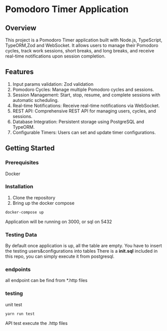 # Pomodoro Timer Application
## Overview
This project is a Pomodoro Timer application built with Node.js, TypeScript, TypeORM,Zod and WebSocket. It allows users to manage their Pomodoro cycles, track work sessions, short breaks, and long breaks, and receive real-time notifications upon session completion.

## Features
1. Input params validation: Zod validation
2. Pomodoro Cycles: Manage multiple Pomodoro cycles and sessions.
3. Session Management: Start, stop, resume, and complete sessions with automatic scheduling.
4. Real-time Notifications: Receive real-time notifications via WebSocket.
5. REST API: Comprehensive REST API for managing users, cycles, and sessions.
6. Database Integration: Persistent storage using PostgreSQL and TypeORM.
7. Configurable Timers: Users can set and update timer configurations.

## Getting Started
### Prerequisites
Docker

### Installation
1. Clone the repository
2. Bring up the docker compose
```console
docker-compose up
```

Application will be running on 3000, or sql on 5432

### Testing Data
By default once application is up, all the table are empty.
You have to insert the testing users&configurations into tables
There is a **init.sql** included in this repo, you can simply execute it from postgresql.

### endpoints
all endpoint can be find from *.http files

### testing
unit test

```console
yarn run test
```

API test
execute the .http files